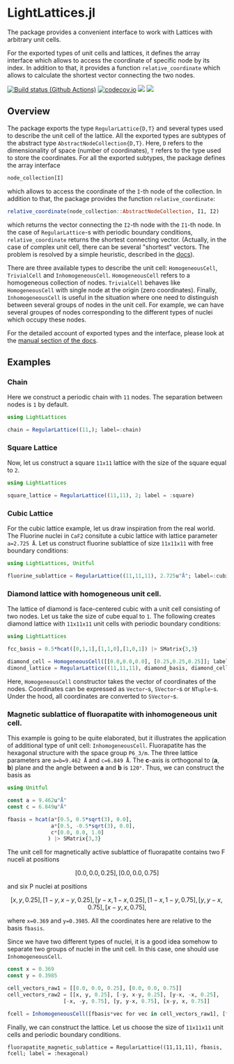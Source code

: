 # LightLattices.jl

The package provides a convenient interface to work with Lattices with arbitrary unit cells.


 For the exported types of unit cells and lattices, it defines the array interface which allows to access the coordinate of specific node by its index. In addition to that, it provides a function `relative_coordinate` which allows to calculate the shortest vector connecting the two nodes.

[![Build status (Github Actions)](https://github.com/Gregstrq/LightLattices.jl/workflows/CI/badge.svg)](https://github.com/Gregstrq/LightLattices.jl/actions)
[![codecov.io](http://codecov.io/github/Gregstrq/LightLattices.jl/coverage.svg?branch=main)](http://codecov.io/github/Gregstrq/LightLattices.jl?branch=main)
[![](https://img.shields.io/badge/docs-stable-blue.svg)](https://Gregstrq.github.io/LightLattices.jl/stable)
[![](https://img.shields.io/badge/docs-dev-blue.svg)](https://Gregstrq.github.io/LightLattices.jl/dev)

## Overview

The package exports the type `RegularLattice{D,T}` and several types used to describe the unit cell of the lattice. All the exported types are subtypes of the abstract type `AbstractNodeCollection{D,T}`. Here, `D` refers to the dimensionality of space (number of coordinates), `T` refers to the type used to store the coordinates. For all the exported subtypes, the package defines the array interface
```julia
node_collection[I]
```
which allows to access the coordinate of the `I`-th node of the collection.
In addition to that, the package provides the function `relative_coordinate`:
```julia
relative_coordinate(node_collection::AbstractNodeCollection, I1, I2)
```
which returns the vector connecting the `I2`-th node with the `I1`-th node.
In the case of `RegularLattice`-s with periodic boundary conditions, `relative_coordinate` returns the shortest connecting vector.
(Actually, in the case of complex unit cell, there can be several "shortest" vectors. The problem is resolved by a simple heuristic, described in the [docs](https://gregstrq.github.io/LightLattices.jl/dev/manual/#Lattices-with-periodic-boundaries)).

There are three available types to describe the unit cell: `HomogeneousCell`, `TrivialCell` and `InhomogeneousCell`.
`HomogeneousCell` refers to a homogeneous collection of nodes. `TrivialCell` behaves like `HomogeneousCell` with single node at the origin (zero coordinates). Finally, `InhomogeneousCell` is useful in the situation where one need to distinguish between several groups of nodes in the unit cell. For example, we can have several groupes of nodes corresponding to the different types of nuclei which occupy these nodes.

For the detailed account of exported types and the interface, please look at the [manual section of the docs](https://gregstrq.github.io/LightLattices.jl/dev/manual/).

## Examples

### Chain
Here we construct a periodic chain with ``11`` nodes. The separation between nodes is ``1`` by default.
```julia
using LightLattices

chain = RegularLattice((11,); label=:chain)
```

### Square Lattice
Now, let us construct a square ``11x11`` lattice with the size of the square equal to ``2``.
```julia
using LightLattices

square_lattice = RegularLattice((11,11), 2; label = :square)
```

### Cubic Lattice
For the cubic lattice example, let us draw inspiration from the real world.
The Fluorine nuclei in ``CaF2`` consitute a cubic lattice with lattice parameter ``a=2.725 Å``.
Let us construct fluorine sublattice of size ``11x11x11`` with free boundary conditions:
```julia
using LightLattices, Unitful

fluorine_sublattice = RegularLattice((11,11,11), 2.725u"Å"; label=:cubic, periodic=false)
```

### Diamond lattice with homogeneous unit cell.
The lattice of diamond is face-centered cubic with a unit cell consisting of two nodes.
Let us take the size of cube equal to `1`. The following creates diamond lattice with ``11x11x11`` unit cells with periodic boundary conditions:
```julia
using LightLattices

fcc_basis = 0.5*hcat([0,1,1],[1,1,0],[1,0,1]) |> SMatrix{3,3}

diamond_cell = HomogeneousCell([[0.0,0.0,0.0], [0.25,0.25,0.25]]; label = :diamond)
dimond_lattice = RegularLattice((11,11,11), diamond_basis, diamond_cell; label=:fcc)
```
Here, `HomogeneousCell` constructor takes the vector of coordinates of the nodes.
Coordinates can be expressed as `Vector`-s, `SVector`-s or `NTuple`-s. Under the hood, all coordinates are converted to `SVector`-s.

### Magnetic sublattice of fluorapatite with inhomogeneous unit cell.
This example is going to be quite elaborated, but it illustrates the application of additional type of unit cell: `InhomogeneousCell`.
Fluorapatite has the hexagonal structure with the space group ``P6_3/m``. The three lattice parameters are ``a=b=9.462 Å`` and ``c=6.849 Å``.
The **c**-axis is orthogonal to (**a**, **b**) plane and the angle between **a** and **b** is ``120°``.
Thus, we can construct the basis as
```julia
using Unitful

const a = 9.462u"Å"
const c = 6.849u"Å"

fbasis = hcat(a*[0.5, 0.5*sqrt(3), 0.0],
              a*[0.5, -0.5*sqrt(3), 0.0],
              c*[0.0, 0.0, 1.0]
             ) |> SMatrix{3,3}
```
The unit cell for magnetically active sublattice of fluorapatite contains two F nuceli at positions
```math
[0.0,0.0,0.25],    [0.0,0.0,0.75]
```
and six P nuclei at positions
```math
[x,y,0.25],        [1-y,x-y,0.25],    [y-x,1-x,0.25],
[1-x,1-y,0.75],    [y, y-x,0.75],     [x-y, x, 0.75],
```
where ``x=0.369`` and ``y=0.3985``. All the coordinates here are relative to the basis `fbasis`.

Since we have two different types of nuclei, it is a good idea somehow to separate two groups of nuclei in the unit cell. In this case, one should use `InhomogeneousCell`.
```julia
const x = 0.369
const y = 0.3985

cell_vectors_raw1 = [[0.0, 0.0, 0.25], [0.0, 0.0, 0.75]]
cell_vectors_raw2 = [[x, y, 0.25], [-y, x-y, 0.25], [y-x, -x, 0.25],
                  [-x, -y, 0.75], [y, y-x, 0.75], [x-y, x, 0.75]]

fcell = InhomogeneousCell([fbasis*vec for vec in cell_vectors_raw1], [fbasis*vec for vec in cell_vectors_raw2]; label = :fluorapatite_magnetic)
```
Finally, we can construct the lattice. Let us choose the size of ``11x11x11`` unit cells and periodic boundary conditions.
```
fluorapatite_magnetic_sublattice = RegularLattice((11,11,11), fbasis, fcell; label = :hexagonal)
```
